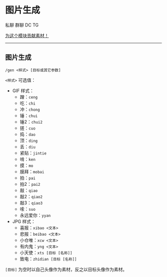 # 图片生成
<span class="span-friend">私聊</span>
<span class="span-group">群聊</span>
<span class="span-discord">DC</span>
<span class="span-telegram">TG</span>

[为这个模块贡献素材！](https://github.com/JoinChang/ImageGenerator)

---

## 图片生成
```
/gen <样式> [目标或其它参数]
```
`<样式>` 可选值：
- GIF 样式：
  - 蹭：`ceng`
  - 吃：`chi`
  - 冲：`chong`
  - 锤：`chui`
  - 锤2：`chui2`
  - 搓：`cuo`
  - 捣：`dao`
  - 顶：`ding`
  - 丢：`diu`
  - 紧贴：`jintie`
  - 啃：`ken`
  - 摸：`mo`
  - 膜拜：`mobai`
  - 拍：`pai`
  - 拍2：`pai2`
  - 敲：`qiao`
  - 敲2：`qiao2`
  - 敲3：`qiao3`
  - 嗦：`suo`
  - 永远爱你：`yyan`
- JPG 样式：
  - 喜报：`xibao <文本>`
  - 悲报：`beibao <文本>`
  - 小仓唯：`xcw <文本>`
  - 有内鬼：`yng <文本>`
  - 小天使：`xts [目标 [名称]]`
  - 致电：`zhidian [目标 [名称]]`

`[目标]` 为空时以自己头像作为素材，反之以目标头像作为素材。